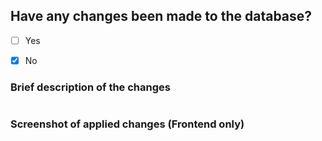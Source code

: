 ## Have any changes been made to the database?
- [ ] Yes
- [x] No


### Brief description of the changes
```

```
### Screenshot of applied changes (Frontend only)
